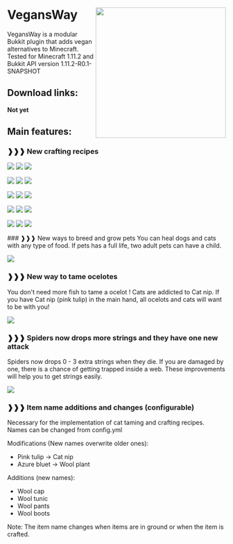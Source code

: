 VegansWay<img align="right" width="300px" src="http://i.imgur.com/VIbB4Gi.jpg">
=========

VegansWay is a modular Bukkit plugin that adds vegan alternatives to Minecraft.
Tested for Minecraft 1.11.2 and Bukkit API version 1.11.2-R0.1-SNAPSHOT
## Download links:
**Not yet**

## Main features:
### ❱❱❱ New crafting recipes
<p align="center">

![](http://i.imgur.com/KLZwkg6.png) ![](http://i.imgur.com/9zxAZr3.png) ![](http://i.imgur.com/fzzH9Du.png)

![](http://i.imgur.com/A5DfVfR.png) ![](http://i.imgur.com/kOjOy5e.png) ![](http://i.imgur.com/1PgNS9M.png)

![](http://i.imgur.com/Qa9eojD.png) ![](http://i.imgur.com/ZNxZ17s.png) ![](http://i.imgur.com/lNOLOWX.png)

![](http://i.imgur.com/MHbgf8G.png) ![](http://i.imgur.com/dYcbEdv.png) ![](http://i.imgur.com/ApKsfj2.png)

![](http://i.imgur.com/kAS0gvU.png) ![](http://i.imgur.com/ZDGPiYK.png) ![](http://i.imgur.com/2xI00jm.png)

</p>
### ❱❱❱ New ways to breed and grow pets
You can heal dogs and cats with any type of food. 
If pets has a full life, two adult pets can have a child.

![](http://i.imgur.com/TMffFG9.png)
### ❱❱❱ New way to tame ocelotes
You don't need more fish to tame a ocelot !
Cats are addicted to Cat nip. If you have Cat nip (pink tulip) in the main hand, all ocelots and cats will want to be with you!

![](http://i.imgur.com/IVeAG2e.png)

### ❱❱❱ Spiders now drops more strings and they have one new attack
Spiders now drops 0 - 3 extra strings when they die.
If you are damaged by one, there is a chance of getting trapped inside a web.
These improvements will help you to get strings easily.

![](http://i.imgur.com/Uvxqx79.png)

### ❱❱❱ Item name additions and changes (configurable)
Necessary for the implementation of cat taming and crafting recipes. Names can be changed from config.yml

Modifications (New names overwrite older ones):
- Pink tulip → Cat nip
- Azure bluet → Wool plant

Additions (new names):
- Wool cap
- Wool tunic
- Wool pants
- Wool boots

Note: The item name changes when items are in ground or when the item is crafted.
